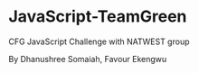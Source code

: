# JavaScript-TeamGreen
CFG JavaScript Challenge with NATWEST group

By Dhanushree Somaiah, Favour Ekengwu

